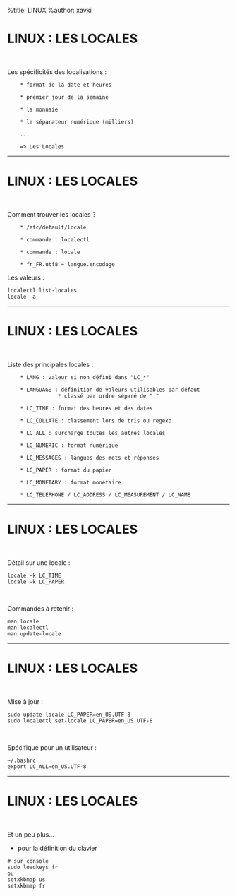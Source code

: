 %title: LINUX
%author: xavki


# LINUX : LES LOCALES

<br>

Les spécificités des localisations :

		* format de la date et heures

		* premier jour de la semaine

		* la monnaie

		* le séparateur numérique (milliers)

		...

		=> Les Locales

---------------------------------------------------------------------------------

# LINUX : LES LOCALES


<br>

Comment trouver les locales ?

		* /etc/default/locale

		* commande : localectl

		* commande : locale

		* fr_FR.utf8 = langue.encodage

Les valeurs :

```
localectl list-locales
locale -a
```

---------------------------------------------------------------------------------

# LINUX : LES LOCALES

<br>

Liste des principales locales :

		* LANG : valeur si non défini dans "LC_*"

		* LANGUAGE : définition de valeurs utilisables par défaut
					* classé par ordre séparé de ":"

		* LC_TIME : format des heures et des dates

		* LC_COLLATE : classement lors de tris ou regexp

		* LC_ALL : surcharge toutes les autres locales

		* LC_NUMERIC : format numérique

		* LC_MESSAGES : langues des mots et réponses

		* LC_PAPER : format du papier

		* LC_MONETARY : format monétaire

		* LC_TELEPHONE / LC_ADDRESS / LC_MEASUREMENT / LC_NAME

---------------------------------------------------------------------------------

# LINUX : LES LOCALES

<br>

Détail sur une locale :

```
locale -k LC_TIME
locale -k LC_PAPER
```

<br>

Commandes à retenir :

```
man locale
man localectl
man update-locale
```

---------------------------------------------------------------------------------

# LINUX : LES LOCALES

<br>

Mise à jour :

```
sudo update-locale LC_PAPER=en_US.UTF-8
sudo localectl set-locale LC_PAPER=en_US.UTF-8
```

<br>

Spécifique pour un utilisateur :

```
~/.bashrc
export LC_ALL=en_US.UTF-8
```

---------------------------------------------------------------------------------

# LINUX : LES LOCALES

<br>

Et un peu plus...

* pour la définition du clavier

```
# sur console
sudo loadkeys fr
ou
setxkbmap us
setxkbmap fr
```
